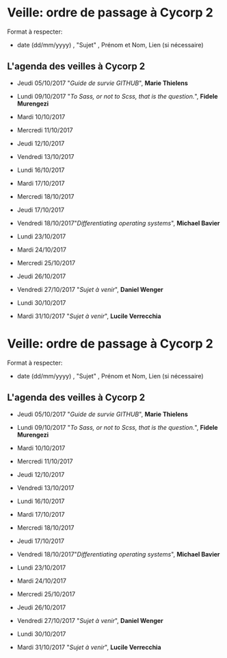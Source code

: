 # Veille: ordre de passage à Cycorp 2

Format à respecter:   
- date (dd/mm/yyyy) , "Sujet" ,  Prénom et Nom, Lien (si nécessaire)

## L'agenda des veilles à Cycorp 2

- Jeudi 05/10/2017 "*Guide de survie GITHUB*", __Marie Thielens__
- Lundi 09/10/2017 "*To Sass, or not to Scss, that is the question.*", __Fidele Murengezi__
- Mardi 10/10/2017
- Mercredi 11/10/2017
- Jeudi  12/10/2017
- Vendredi 13/10/2017

- Lundi 16/10/2017
- Mardi 17/10/2017
- Mercredi 18/10/2017
- Jeudi 17/10/2017
- Vendredi 18/10/2017"*Differentiating operating systems*", __Michael Bavier__

- Lundi 23/10/2017
- Mardi 24/10/2017
- Mercredi 25/10/2017
- Jeudi 26/10/2017
- Vendredi 27/10/2017 "*Sujet à venir*", __Daniel Wenger__

- Lundi 30/10/2017
- Mardi 31/10/2017  "*Sujet à venir*", __Lucile Verrecchia__
# Veille: ordre de passage à Cycorp 2

Format à respecter:   
- date (dd/mm/yyyy) , "Sujet" ,  Prénom et Nom, Lien (si nécessaire)

## L'agenda des veilles à Cycorp 2

- Jeudi 05/10/2017 "*Guide de survie GITHUB*", __Marie Thielens__
- Lundi 09/10/2017 "*To Sass, or not to Scss, that is the question.*", __Fidele Murengezi__
- Mardi 10/10/2017
- Mercredi 11/10/2017
- Jeudi  12/10/2017
- Vendredi 13/10/2017

- Lundi 16/10/2017
- Mardi 17/10/2017
- Mercredi 18/10/2017
- Jeudi 17/10/2017
- Vendredi 18/10/2017"*Differentiating operating systems*", __Michael Bavier__

- Lundi 23/10/2017
- Mardi 24/10/2017
- Mercredi 25/10/2017
- Jeudi 26/10/2017
- Vendredi 27/10/2017 "*Sujet à venir*", __Daniel Wenger__

- Lundi 30/10/2017
- Mardi 31/10/2017  "*Sujet à venir*", __Lucile Verrecchia__
